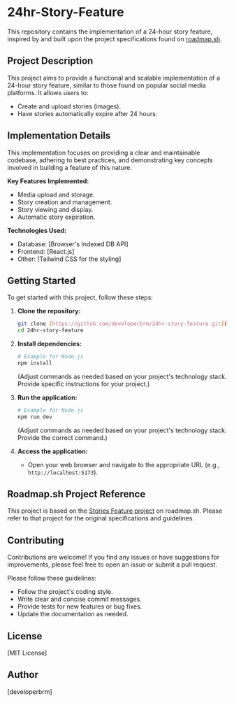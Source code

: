 # 24hr-Story-Feature

This repository contains the implementation of a 24-hour story feature, inspired by and built upon the project specifications found on [roadmap.sh](https://roadmap.sh/projects/stories-feature).

## Project Description

This project aims to provide a functional and scalable implementation of a 24-hour story feature, similar to those found on popular social media platforms. It allows users to:

* Create and upload stories (images).
* Have stories automatically expire after 24 hours.

## Implementation Details

This implementation focuses on providing a clear and maintainable codebase, adhering to best practices, and demonstrating key concepts involved in building a feature of this nature.

**Key Features Implemented:**

* Media upload and storage.
* Story creation and management.
* Story viewing and display.
* Automatic story expiration.

**Technologies Used:**

* Database: [Browser's Indexed DB API]
* Frontend: [React.js]
* Other: [Tailwind CSS for the styling]

## Getting Started

To get started with this project, follow these steps:

1.  **Clone the repository:**

    ```bash
    git clone [https://github.com/developerbrm/24hr-story-feature.git](https://github.com/developerbrm/24hr-story-feature.git)
    cd 24hr-story-feature
    ```

2.  **Install dependencies:**

    ```bash
    # Example for Node.js
    npm install
    ```

    (Adjust commands as needed based on your project's technology stack.  Provide specific instructions for your project.)


3.  **Run the application:**

    ```bash
    # Example for Node.js
    npm run dev
    ```

    (Adjust commands as needed based on your project's technology stack.  Provide the correct command.)

4.  **Access the application:**

    * Open your web browser and navigate to the appropriate URL (e.g., `http://localhost:5173`).

## Roadmap.sh Project Reference

This project is based on the [Stories Feature project](https://roadmap.sh/projects/stories-feature) on roadmap.sh. Please refer to that project for the original specifications and guidelines.

## Contributing

Contributions are welcome! If you find any issues or have suggestions for improvements, please feel free to open an issue or submit a pull request.

Please follow these guidelines:

* Follow the project's coding style.
* Write clear and concise commit messages.
* Provide tests for new features or bug fixes.
* Update the documentation as needed.

## License

[MIT License]

## Author

[developerbrm]
